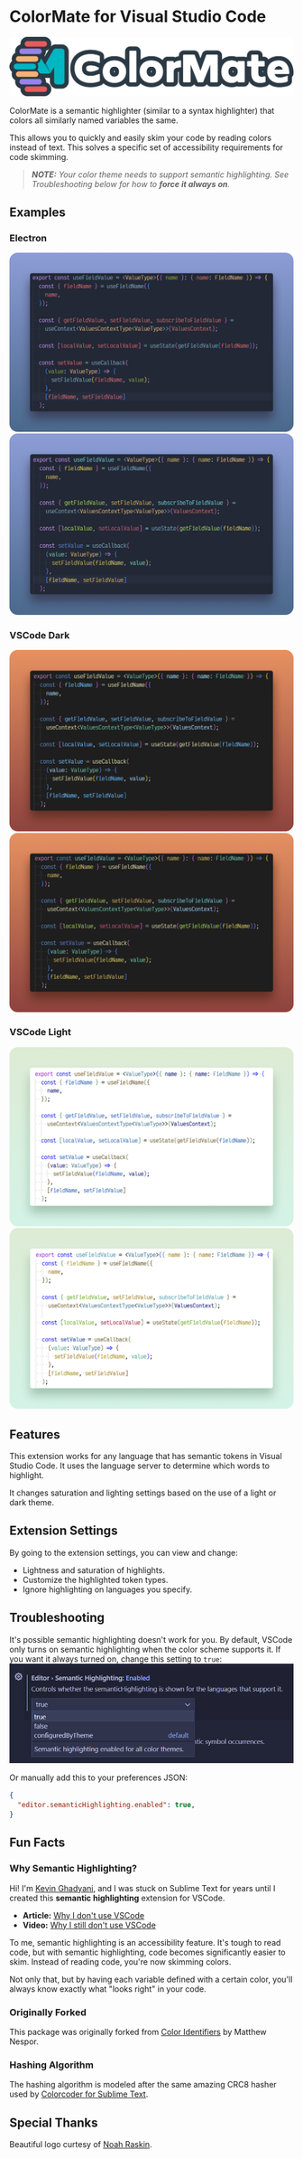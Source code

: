 # ColorMate for Visual Studio Code
![ColorMate logo by Noah Raskin](images/logo.png)

ColorMate is a semantic highlighter (similar to a syntax highlighter) that colors all similarly named variables the same.

This allows you to quickly and easily skim your code by reading colors instead of text. This solves a specific set of accessibility requirements for code skimming.

> _**NOTE:** Your color theme needs to support semantic highlighting. See Troubleshooting below for how to **force it always on**._

## Examples
### Electron
![Electron -> Before](images/theme-electron-before.png)
![Electron -> After](images/theme-electron-after.png)

### VSCode Dark
![Dark -> Before](images/theme-dark-before.png)
![Dark -> After](images/theme-dark-after.png)

### VSCode Light
![Light -> Before](images/theme-light-before.png)
![Light -> After](images/theme-light-after.png)

## Features

This extension works for any language that has semantic tokens in Visual Studio Code. It uses the language server to determine which words to highlight.

It changes saturation and lighting settings based on the use of a light or dark theme.

## Extension Settings

By going to the extension settings, you can view and change:
- Lightness and saturation of highlights.
- Customize the highlighted token types.
- Ignore highlighting on languages you specify.

## Troubleshooting
It's possible semantic highlighting doesn't work for you. By default, VSCode only turns on semantic highlighting when the color scheme supports it. If you want it always turned on, change this setting to `true`:
![Always enable Semantic Highlighting VSCode](images/semantic-highlighting-enable-always.png)

Or manually add this to your preferences JSON:
```json
{
  "editor.semanticHighlighting.enabled": true,
}
```

## Fun Facts

### Why Semantic Highlighting?
Hi! I'm [Kevin Ghadyani](https://twitter.com/Sawtaytoes), and I was stuck on Sublime Text for years until I created this **semantic highlighting** extension for VSCode.

- **Article:** [Why I don't use VSCode](https://medium.com/@Sawtaytoes/why-i-dont-use-visual-studio-code-f5ac7274fb96)
- **Video:** [Why I still don't use VSCode](https://www.youtube.com/watch?v=1OIVjK8-jA8)

To me, semantic highlighting is an accessibility feature. It's tough to read code, but with semantic highlighting, code becomes significantly easier to skim. Instead of reading code, you're now skimming colors.

Not only that, but by having each variable defined with a certain color, you'll always know exactly what "looks right" in your code.

### Originally Forked
This package was originally forked from [Color Identifiers](https://marketplace.visualstudio.com/items?itemName=MatthewNespor.vscode-color-identifiers-mode) by Matthew Nespor.

### Hashing Algorithm
The hashing algorithm is modeled after the same amazing CRC8 hasher used by [Colorcoder for Sublime Text](https://packagecontrol.io/packages/Colorcoder).

## Special Thanks
Beautiful logo curtesy of [Noah Raskin](https://twitter.com/NoahRaskin_).
